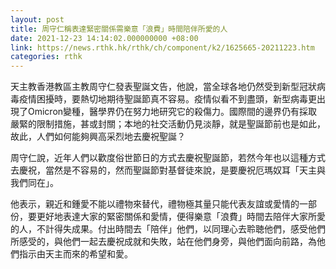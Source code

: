 ```yaml
---
layout: post
title: 周守仁稱表達緊密關係需樂意「浪費」時間陪伴所愛的人
date: 2021-12-23 14:14:02.000000000 +08:00
link: https://news.rthk.hk/rthk/ch/component/k2/1625665-20211223.htm
categories: rthk
---
```


天主教香港教區主教周守仁發表聖誕文告，他說，當全球各地仍然受到新型冠狀病毒疫情困擾時，要熱切地期待聖誕節真不容易。疫情似看不到盡頭，新型病毒更出現了Omicron變種，醫學界仍在努力地研究它的殺傷力。國際間的邊界仍有採取嚴緊的限制措施，甚或封關；本地的社交活動仍見淡靜，就是聖誕節前也是如此，故此，人們如何能夠興高采烈地去慶祝聖誕？

周守仁說，近年人們以歡度俗世節日的方式去慶祝聖誕節，若然今年也以這種方式去慶祝，當然是不容易的，然而聖誕節對基督徒來說，是要慶祝厄瑪奴耳「天主與我們同在」。

他表示，親近和鍾愛不能以禮物來替代，禮物極其量只能代表友誼或愛情的一部份，要更好地表達大家的緊密關係和愛情，便得樂意「浪費」時間去陪伴大家所愛的人，不計得失成果。付出時間去「陪伴」他們，以同理心去聆聴他們，感受他們所感受的，與他們一起去慶祝成就和失敗，站在他們身旁，與他們面向前路，為他們指示由天主而來的希望和愛。
